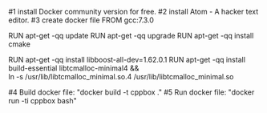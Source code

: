 #1 install Docker community version for free.
#2 install Atom - A hacker text editor.
#3 create docker file 
FROM gcc:7.3.0

RUN apt-get -qq update
RUN apt-get -qq upgrade
RUN apt-get -qq install cmake

RUN apt-get -qq install libboost-all-dev=1.62.0.1
RUN apt-get -qq install build-essential libtcmalloc-minimal4 && \
  ln -s /usr/lib/libtcmalloc_minimal.so.4 /usr/lib/libtcmalloc_minimal.so

#4 Build docker file:  "docker build -t cppbox ."
#5 Run docker file: "docker run -ti cppbox bash" 